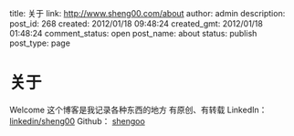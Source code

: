 title: 关于
link: http://www.sheng00.com/about
author: admin
description: 
post_id: 268
created: 2012/01/18 09:48:24
created_gmt: 2012/01/18 01:48:24
comment_status: open
post_name: about
status: publish
post_type: page

# 关于

Welcome 这个博客是我记录各种东西的地方 有原创、有转载 LinkedIn： [linkedin/sheng00](https://www.linkedin.com/in/sheng00) Github： [shengoo](https://github.com/shengoo)